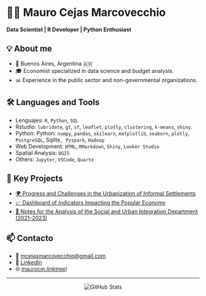 # 👩‍💻 Mauro Cejas Marcovecchio

**Data Scientist | R Developer | Python Enthusiast**

## 💡 About me

- 📍 Buenos Aires, Argentina 🇦🇷  
- 🎓 Economist specialized in data science and budget analysis.  
- 📊 Experience in the public sector and non-governmental organizations.

## 🛠️ Languages and Tools

- Lenguajes: `R`, `Python`, `SQL`
- Rstudio: `lubridate`, `gt`, `sf`, `leaflet`, `plotly`, `clustering`, `k-means`, `shiny`.
- Python: Python: `numpy`, `pandas`, `skilearn`, `matplotlib`, `seaborn`, `plotly`, `PostgreSQL`, Sqlite`, Pyspark`, `Hadoop`  
- Web Development: `HTML`, `RMarkdown`, `Shiny`, `Looker Studio`
- Spatial Analysis: `QGIS`  
- Others: `Jupyter`, `VSCode`, `Quarto`  

## 🚀 Key Projects

- [🌍 Progress and Challenges in the Urbanization of Informal Settlements](https://library.fes.de/pdf-files/bueros/argentinien/21968.pdf)
- [📈 Dashboard of Indicators Impacting the Popular Economy](https://rpubs.com/mcejasmarcovecchio/monitor-ecopop-dic2024)
- [🤖 Notes for the Analysis of the Social and Urban Integration Department (2021-2023)](https://rpubs.com/mcejasmarcovecchio/social-urban-department-analysis)

## 📫 Contacto

- 💌 mcejasmarcovecchio@gmail.com  
- 💼 [LinkedIn](https://linkedin.com/in/mcejasmarcovecchio)  
- 🌐 [maurocm.linktree]([https://linktr.ee/mcejasmarcovecchio))

---

<p align="center">
  <img src="https://github-readme-stats.vercel.app/api?username=luciaf&show_icons=true&theme=default" alt="GitHub Stats" />
</p>
